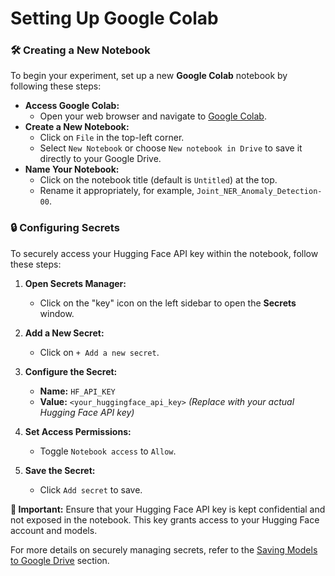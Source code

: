 # Setting Up Google Colab

### 🛠️ Creating a New Notebook

To begin your experiment, set up a new **Google Colab** notebook by following these steps:

- **Access Google Colab:**
    - Open your web browser and navigate to [Google Colab](https://colab.research.google.com/).
- **Create a New Notebook:**
    - Click on `File` in the top-left corner.
    - Select `New Notebook` or choose `New notebook in Drive` to save it directly to your Google Drive.
- **Name Your Notebook:**
    - Click on the notebook title (default is `Untitled`) at the top.
    - Rename it appropriately, for example, `Joint_NER_Anomaly_Detection-00`.

### 🔒 Configuring Secrets

To securely access your Hugging Face API key within the notebook, follow these steps:

1. **Open Secrets Manager:**

    - Click on the "key" icon on the left sidebar to open the **Secrets** window.

2. **Add a New Secret:**

    - Click on `+ Add a new secret`.

3. **Configure the Secret:**

    - **Name:** `HF_API_KEY`
    - **Value:** `<your_huggingface_api_key>` *(Replace with your actual Hugging Face API key)*

4. **Set Access Permissions:**

    - Toggle `Notebook access` to `Allow`.

5. **Save the Secret:**

    - Click `Add secret` to save.

**🔑 Important:** Ensure that your Hugging Face API key is kept confidential and not exposed in the notebook. This key grants access to your Hugging Face account and models.

For more details on securely managing secrets, refer to the [Saving Models to Google Drive](saving_models.md) section.